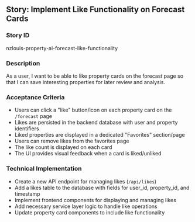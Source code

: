 ## Story: Implement Like Functionality on Forecast Cards

### Story ID
nzlouis-property-ai-forecast-like-functionality

### Description
As a user, I want to be able to like property cards on the forecast page so that I can save interesting properties for later review and analysis.

### Acceptance Criteria
- Users can click a "like" button/icon on each property card on the `/forecast` page
- Likes are persisted in the backend database with user and property identifiers
- Liked properties are displayed in a dedicated "Favorites" section/page
- Users can remove likes from the favorites page
- The like count is displayed on each card
- The UI provides visual feedback when a card is liked/unliked

### Technical Implementation
- Create a new API endpoint for managing likes (`/api/likes`)
- Add a likes table to the database with fields for user_id, property_id, and timestamp
- Implement frontend components for displaying and managing likes
- Add necessary service layer logic to handle like operations
- Update property card components to include like functionality
